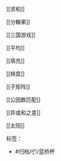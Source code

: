 [[求和]]

[[分糖果]]

[[三国游戏]]

[[平均]]

[[填充]]

[[棋盘]]

[[子矩阵]]

[[公因数匹配]]

[[异或和之差]]

[[太阳]]

标签：

- #归档/📦/蓝桥杯
